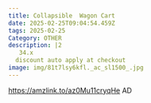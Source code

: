 ```yaml
---
title: Collapsible  Wagon Cart
date: 2025-02-25T09:04:54.459Z
tags: 2025-02-25
Category: OTHER
description: |2
   34.x 
  discount auto apply at checkout 
image: img/81t7lsy6kfl._ac_sl1500_.jpg
---
```

https://amzlink.to/az0Mu11cryqHe
AD